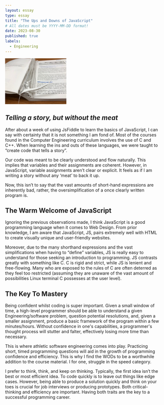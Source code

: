 ```yaml
---
layout: essay
type: essay
title: "The Ups and Downs of JavaScript"
# All dates must be YYYY-MM-DD format!
date: 2023-08-30
published: true
labels:
  - Engineering
---
```


<img width="200px" class="rounded float-start pe-4" src="../img/cutting.jpg">

## *Telling a story, but without the meat* ##

After about a week of using JsFiddle to learn the basics of JavaScript, I can say with certainty that it is not something I am fond of. Most of the courses found in the Computer Engineering curriculum involves the use of C and C++. When learning the ins and outs of these languages, we were taught to “create code that tells a story”. 

Our code was meant to be clearly understood and flow naturally. This implies that variables and their assignments are coherent. However, in JavaScript, variable assignments aren’t clear or explicit. It feels as if I am writing a story without any ‘meat’ to back it up. 

Now, this isn’t to say that the vast amounts of short-hand expressions are inherently bad, rather, the oversimplification of a once clearly written program is. 

## The Warm Welcome of JavaScript

Ignoring the previous observations made, I think JavaScript is a good programming language when it comes to Web Design. From prior knowledge, I am aware that JavaScript, JS, pairs extremely well with HTML to create visually unique and user-friendly websites. 

Moreover, due to the many shorthand expressions and the vast simplifications when having to “define” variables, JS is really easy to understand for those seeking an introduction to programming. JS contrasts greatly with something like C. C is rigid and strict, while JS is lenient and free-flowing. Many who are exposed to the rules of C are often deterred as they feel too restricted (assuming they are unaware of the vast amount of possibilities Linux terminal C possesses at the user level). 

## The Key To Mastery

Being confident whilst coding is super important. Given a small window of time, a high-level programmer should be able to understand a given Engineering/software problem, question potential resolutions, and, given a smaller assignment, produce a basic framework of the program within a few minutes/hours. Without confidence in one's capabilities, a programmer's thought process will stutter and falter, effectively losing more time than necessary. 

This is where athletic software engineering comes into play. Practicing short, timed programming questions will aid in the growth of programming confidence and efficiency. This is why I find the WODs to be a worthwhile addition to the course material. I for one, struggle in the speed category. 

I prefer to think, think, and keep on thinking. Typically, the first idea isn’t the best or most efficient idea. To code quickly is to leave out things like edge cases. However, being able to produce a solution quickly and think on your toes is crucial for job interviews or producing prototypes. Both critical-thinking and efficiency are important. Having both traits are the key to a successful programming career. 

